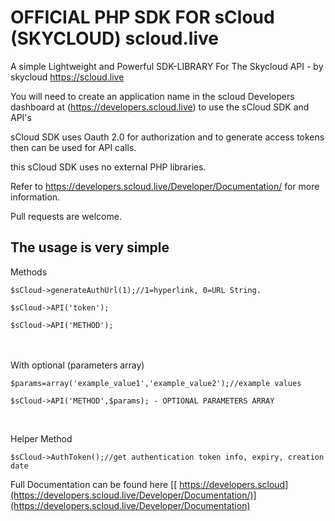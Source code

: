 <h1>OFFICIAL PHP SDK FOR sCloud (SKYCLOUD) scloud.live</h1>

A simple Lightweight and Powerful SDK-LIBRARY For The Skycloud API -  by skycloud https://scloud.live



You will need to create an application name in the scloud Developers dashboard
at (https://developers.scloud.live) to use the sCloud SDK and API's

sCloud SDK uses Oauth 2.0 for authorization and to generate access tokens then can be used for API calls.

this sCloud SDK uses no external PHP libraries. 


Refer to https://developers.scloud.live/Developer/Documentation/ for more information.

Pull requests are welcome.

<h2>The usage is very simple </h2>
<p>Methods</p>

<pre><code>$sCloud->generateAuthUrl(1);//1=hyperlink, 0=URL String.</code></pre>

<pre><code>$sCloud->API('token');</code></pre>

<pre><code>$sCloud->API('METHOD');</code></pre>


<br/><br />
With optional (parameters array)

<pre><code>$params=array('example_value1','example_value2');//example values

$sCloud->API('METHOD',$params); - OPTIONAL PARAMETERS ARRAY
</code></pre>

<br />
<p>Helper Method</p>

<pre><code>$sCloud->AuthToken();//get authentication token info, expiry, creation date</code></pre>

Full Documentation can be found here [[ https://developers.scloud](https://developers.scloud.live/Developer/Documentation/)](https://developers.scloud.live/Developer/Documentation)



